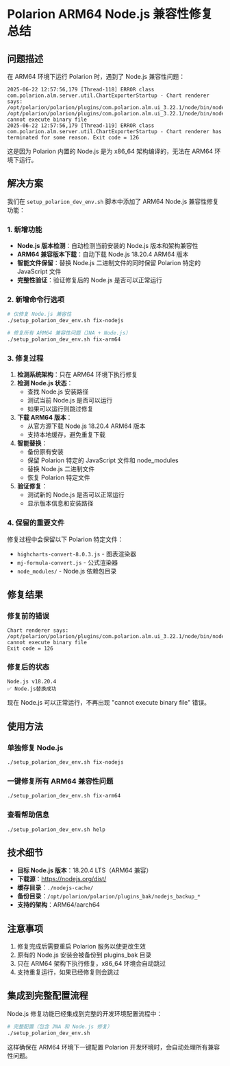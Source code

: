 # Polarion ARM64 Node.js 兼容性修复总结

## 问题描述

在 ARM64 环境下运行 Polarion 时，遇到了 Node.js 兼容性问题：

```
2025-06-22 12:57:56,179 [Thread-118] ERROR class com.polarion.alm.server.util.ChartExporterStartup - Chart renderer says: /opt/polarion/polarion/plugins/com.polarion.alm.ui_3.22.1/node/bin/node: /opt/polarion/polarion/plugins/com.polarion.alm.ui_3.22.1/node/bin/node: cannot execute binary file
2025-06-22 12:57:56,179 [Thread-119] ERROR class com.polarion.alm.server.util.ChartExporterStartup - Chart renderer has terminated for some reason. Exit code = 126
```

这是因为 Polarion 内置的 Node.js 是为 x86_64 架构编译的，无法在 ARM64 环境下运行。

## 解决方案

我们在 `setup_polarion_dev_env.sh` 脚本中添加了 ARM64 Node.js 兼容性修复功能：

### 1. 新增功能

- **Node.js 版本检测**：自动检测当前安装的 Node.js 版本和架构兼容性
- **ARM64 兼容版本下载**：自动下载 Node.js 18.20.4 ARM64 版本
- **智能文件保留**：替换 Node.js 二进制文件的同时保留 Polarion 特定的 JavaScript 文件
- **完整性验证**：验证修复后的 Node.js 是否可以正常运行

### 2. 新增命令行选项

```bash
# 仅修复 Node.js 兼容性
./setup_polarion_dev_env.sh fix-nodejs

# 修复所有 ARM64 兼容性问题（JNA + Node.js）
./setup_polarion_dev_env.sh fix-arm64
```

### 3. 修复过程

1. **检测系统架构**：只在 ARM64 环境下执行修复
2. **检测 Node.js 状态**：
   - 查找 Node.js 安装路径
   - 测试当前 Node.js 是否可以运行
   - 如果可以运行则跳过修复
3. **下载 ARM64 版本**：
   - 从官方源下载 Node.js 18.20.4 ARM64 版本
   - 支持本地缓存，避免重复下载
4. **智能替换**：
   - 备份原有安装
   - 保留 Polarion 特定的 JavaScript 文件和 node_modules
   - 替换 Node.js 二进制文件
   - 恢复 Polarion 特定文件
5. **验证修复**：
   - 测试新的 Node.js 是否可以正常运行
   - 显示版本信息和安装路径

### 4. 保留的重要文件

修复过程中会保留以下 Polarion 特定文件：
- `highcharts-convert-8.0.3.js` - 图表渲染器
- `mj-formula-convert.js` - 公式渲染器
- `node_modules/` - Node.js 依赖包目录

## 修复结果

### 修复前的错误
```
Chart renderer says: /opt/polarion/polarion/plugins/com.polarion.alm.ui_3.22.1/node/bin/node: cannot execute binary file
Exit code = 126
```

### 修复后的状态
```
Node.js v18.20.4
✅ Node.js替换成功
```

现在 Node.js 可以正常运行，不再出现 "cannot execute binary file" 错误。

## 使用方法

### 单独修复 Node.js
```bash
./setup_polarion_dev_env.sh fix-nodejs
```

### 一键修复所有 ARM64 兼容性问题
```bash
./setup_polarion_dev_env.sh fix-arm64
```

### 查看帮助信息
```bash
./setup_polarion_dev_env.sh help
```

## 技术细节

- **目标 Node.js 版本**：18.20.4 LTS（ARM64 兼容）
- **下载源**：https://nodejs.org/dist/
- **缓存目录**：`./nodejs-cache/`
- **备份目录**：`/opt/polarion/polarion/plugins_bak/nodejs_backup_*`
- **支持的架构**：ARM64/aarch64

## 注意事项

1. 修复完成后需要重启 Polarion 服务以使更改生效
2. 原有的 Node.js 安装会被备份到 plugins_bak 目录
3. 只在 ARM64 架构下执行修复，x86_64 环境会自动跳过
4. 支持重复运行，如果已经修复则会跳过

## 集成到完整配置流程

Node.js 修复功能已经集成到完整的开发环境配置流程中：

```bash
# 完整配置（包含 JNA 和 Node.js 修复）
./setup_polarion_dev_env.sh
```

这样确保在 ARM64 环境下一键配置 Polarion 开发环境时，会自动处理所有兼容性问题。
